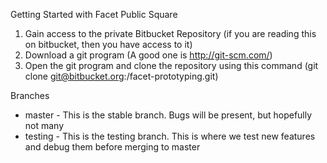 Getting Started with Facet Public Square

1) Gain access to the private Bitbucket Repository (if you are reading this on bitbucket, then you have access to it)
2) Download a git program (A good one is http://git-scm.com/)
3) Open the git program and clone the repository using this command (git clone git@bitbucket.org:<bitbucket username>/facet-prototyping.git)


Branches
- master - This is the stable branch. Bugs will be present, but hopefully not many
- testing - This is the testing branch. This is where we test new features and debug them before merging to master 